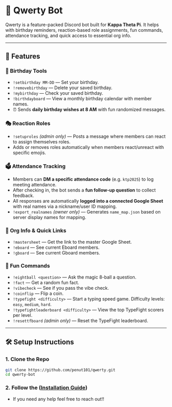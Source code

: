 # 🤖 Qwerty Bot

Qwerty is a feature-packed Discord bot built for **Kappa Theta Pi**. It helps with birthday reminders, reaction-based role assignments, fun commands, attendance tracking, and quick access to essential org info.

---

## 🚀 Features

### 🎉 Birthday Tools

- `!setbirthday MM-DD` — Set your birthday.
- `!removebirthday` — Delete your saved birthday.
- `!mybirthday` — Check your saved birthday.
- `!birthdayboard` — View a monthly birthday calendar with member names.
- ⏰ Sends **daily birthday wishes at 8 AM** with fun randomized messages.

### 🎭 Reaction Roles

- `!setuproles` _(admin only)_ — Posts a message where members can react to assign themselves roles.
- Adds or removes roles automatically when members react/unreact with specific emojis.

### 🗳️ Attendance Tracking

- Members can **DM a specific attendance code** (e.g. `ktp2025`) to log meeting attendance.
- After checking in, the bot sends a **fun follow-up question** to collect feedback.
- All responses are automatically **logged into a connected Google Sheet** with real names via a nickname/user ID mapping.
- `!export_realnames` _(owner only)_ — Generates `name_map.json` based on server display names for mapping.

### 📌 Org Info & Quick Links

- `!mastersheet` — Get the link to the master Google Sheet.
- `!eboard` — See current Eboard members.
- `!gboard` — See current Gboard members.

### 🎲 Fun Commands

- `!eightball <question>` — Ask the magic 8-ball a question.
- `!fact` — Get a random fun fact.
- `!vibecheck` — See if you pass the vibe check.
- `!coinflip` — Flip a coin.
- `!typefight <difficulty>` — Start a typing speed game. Difficulty levels: `easy`, `medium`, `hard`.
- `!typefightleaderboard <difficulty>` — View the top TypeFight scorers per level.
- `!resettfboard` _(admin only)_ — Reset the TypeFight leaderboard.

---

## 🛠 Setup Instructions

### 1. Clone the Repo

```bash
git clone https://github.com/penut101/qwerty.git
cd qwerty-bot
```

### 2. Follow the ([Installation Guide](INSTALLATION_GUIDE.md))

- If you need any help feel free to reach out!!
